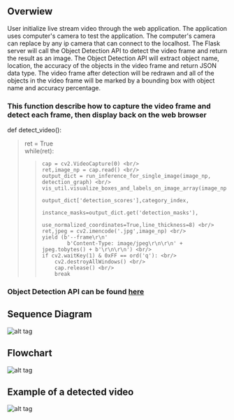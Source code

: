 ## Overwiew
User initialize live stream video through the web application. The application uses computer's camera to test the application. 
The computer's camera can replace by any ip camera that can connect to the localhost.
The Flask server will call the Object Detection API to detect the video frame and return the result as an image.
The Object Detection API will extract object name, location, the accuracy of the objects in the video frame and return JSON data type.
The video frame after detection will be redrawn and all of the objects in the video frame will be marked by a bounding box with object name and accuracy percentage.
### This function describe how to capture the video frame and detect each frame, then display back on the web browser

def detect_video():<br/>
   > ret = True <br/>
   > while(ret): <br/>
   >>     cap = cv2.VideoCapture(0) <br/>
   >>     ret,image_np = cap.read() <br/>
   >>     output_dict = run_inference_for_single_image(image_np, detection_graph) <br/>
   >>     vis_util.visualize_boxes_and_labels_on_image_array(image_np,output_dict['detection_boxes'],output_dict['detection_classes'],
   >>                                                         output_dict['detection_scores'],category_index,
   >>                                                         instance_masks=output_dict.get('detection_masks'),
   >>                                                         use_normalized_coordinates=True,line_thickness=8) <br/>
   >>     ret,jpeg = cv2.imencode('.jpg',image_np) <br/>
   >>     yield (b'--frame\r\n'
   >>             b'Content-Type: image/jpeg\r\n\r\n' + jpeg.tobytes() + b'\r\n\r\n') <br/>
   >>     if cv2.waitKey(1) & 0xFF == ord('q'): <br/>
   >>         cv2.destroyAllWindows() <br/>
   >>         cap.release() <br/>
   >>         break 
### Object Detection API can be found [here](https://github.com/tensorflow/models/tree/master/research/object_detection)
## Sequence Diagram
![alt tag](https://github.com/chuongngd/Images-Object-Detection/blob/master/pictures/sequence%20detect%20vide.png)
## Flowchart
![alt tag](https://github.com/chuongngd/Images-Object-Detection/blob/master/pictures/detectvideoflow.png)
## Example of a detected video
![alt tag](https://github.com/chuongngd/Images-Object-Detection/blob/master/pictures/videocapture_book21-11-55.jpg)
